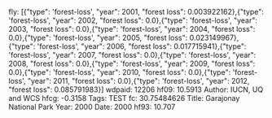 fly: [{"type": 'forest-loss', "year": 2001, "forest loss": 0.003922162},{"type": 'forest-loss', "year": 2002, "forest loss": 0.0},{"type": 'forest-loss', "year": 2003, "forest loss": 0.0},{"type": 'forest-loss', "year": 2004, "forest loss": 0.0},{"type": 'forest-loss', "year": 2005, "forest loss": 0.023149967},{"type": 'forest-loss', "year": 2006, "forest loss": 0.017715941},{"type": 'forest-loss', "year": 2007, "forest loss": 0.0},{"type": 'forest-loss', "year": 2008, "forest loss": 0.0},{"type": 'forest-loss', "year": 2009, "forest loss": 0.0},{"type": 'forest-loss', "year": 2010, "forest loss": 0.0},{"type": 'forest-loss', "year": 2011, "forest loss": 0.0},{"type": 'forest-loss', "year": 2012, "forest loss": 0.085791983}]
wdpaid: 12206
hf09: 10.5913
Author: IUCN, UQ and WCS
hfcg: -0.3158
Tags: TEST
fc: 30.75484626
Title: Garajonay National Park
Year: 2000
Date: 2000
hf93: 10.707
